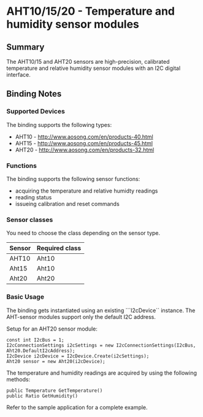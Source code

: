 ﻿# AHT10/15/20 - Temperature and humidity sensor modules

## Summary
The AHT10/15 and AHT20 sensors are high-precision, calibrated temperature and relative humidity sensor modules with an I2C digital interface.

## Binding Notes
### Supported Devices
The binding supports the following types:
* AHT10 - http://www.aosong.com/en/products-40.html
* AHT15 - http://www.aosong.com/en/products-45.html
* AHT20 - http://www.aosong.com/en/products-32.html

### Functions
The binding supports the following sensor functions:
* acquiring the temperature and relative humidty readings
* reading status
* issueing calibration and reset commands


### Sensor classes
You need to choose the class depending on the sensor type.

|Sensor|Required class|
|-----|---------------|
|AHT10|Aht10          |
|Aht15|Aht10          |
|Aht20|Aht20          |


### Basic Usage

The binding gets instantiated using an existing ```I2cDevice`` instance. The AHT-sensor modules support only the default I2C address.

Setup for an AHT20 sensor module:
```
const int I2cBus = 1;
I2cConnectionSettings i2cSettings = new I2cConnectionSettings(I2cBus, Aht20.DefaultI2cAddress);
I2cDevice i2cDevice = I2cDevice.Create(i2cSettings);
Aht20 sensor = new Aht20(i2cDevice);
```

The temperature and humidity readings are acquired by using the following methods:

```
public Temperature GetTemperature()
public Ratio GetHumidity()
```

Refer to the sample application for a complete example.
